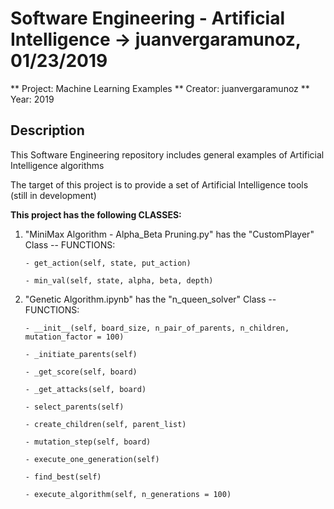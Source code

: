 # Software Engineering - Artificial Intelligence -> juanvergaramunoz, 01/23/2019


** Project: Machine Learning Examples
** Creator: juanvergaramunoz
** Year: 2019


## Description

This Software Engineering repository includes general examples of Artificial Intelligence algorithms

The target of this project is to provide a set of Artificial Intelligence tools (still in development)


**This project has the following CLASSES:**

1) "MiniMax Algorithm - Alpha_Beta Pruning.py" has the "CustomPlayer" Class -- FUNCTIONS:
    
       - get_action(self, state, put_action)
       
       - min_val(self, state, alpha, beta, depth)


2) "Genetic Algorithm.ipynb" has the "n_queen_solver" Class -- FUNCTIONS:
    
       - __init__(self, board_size, n_pair_of_parents, n_children, mutation_factor = 100)
       
       - _initiate_parents(self)
       
       - _get_score(self, board)
       
       - _get_attacks(self, board)
       
       - select_parents(self)
       
       - create_children(self, parent_list)
       
       - mutation_step(self, board)
       
       - execute_one_generation(self)
       
       - find_best(self)
       
       - execute_algorithm(self, n_generations = 100)
 
 


    
